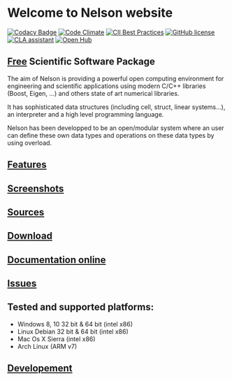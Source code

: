 # Welcome to Nelson website

[![Codacy Badge](https://api.codacy.com/project/badge/Grade/8865bc705b2d459c839b169e580d0526)](https://www.codacy.com/app/Nelson-numerical-software/nelson?utm_source=github.com&utm_medium=referral&utm_content=Nelson-numerical-software/nelson&utm_campaign=badger)
[![Code Climate](https://codeclimate.com/github/Nelson-numerical-software/nelson/badges/gpa.svg)](https://codeclimate.com/github/Nelson-numerical-software/nelson)
[![CII Best Practices](https://bestpractices.coreinfrastructure.org/projects/602/badge)](https://bestpractices.coreinfrastructure.org/projects/602) 
[![GitHub license](https://img.shields.io/badge/license-GPL2-blue.svg)](https://github.com/Nelson-numerical-software/nelson/blob/master/COPYING.md)
[![CLA assistant](https://cla-assistant.io/readme/badge/Nelson-numerical-software/nelson)](https://cla-assistant.io/Nelson-numerical-software/nelson)
[![Open Hub](https://img.shields.io/badge/Open-Hub-blue.svg)](https://www.openhub.net/p/nelson-interpreter)



## [Free](https://nelson-numerical-software.github.io/nelson-website/COPYING.md) Scientific Software Package

The aim of Nelson is providing a powerful open computing environment for engineering and scientific applications using modern C/C++ libraries (Boost, Eigen, ...) and others state of art numerical libraries. 

It has sophisticated data structures (including cell, struct, linear systems...), an interpreter and a high level programming language. 

Nelson has been developped to be an open/modular system where an user can define these own data types and operations on these data types by using overload. 

## [Features](FEATURES.md)

## [Screenshots](SCREENSHOTS.md)

## [Sources](https://github.com/Nelson-numerical-software/nelson)

## [Download](https://github.com/Nelson-numerical-software/nelson/releases)

## [Documentation online](https://nelson-numerical-software.github.io/nelson-website/help/en_US/index.html)

## [Issues](https://github.com/Nelson-numerical-software/nelson/issues)

## Tested and supported platforms:

- Windows 8, 10 32 bit & 64 bit (intel x86)
- Linux Debian 32 bit & 64 bit (intel x86)
- Mac Os X Sierra  (intel x86)
- Arch Linux (ARM v7)

## [Developement](DEVELOPMENT.md)
